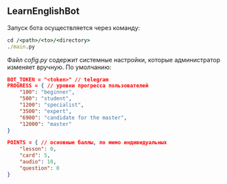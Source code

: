 ## LearnEnglishBot

Запуск бота осуществляется через команду:
```cmd
сd /<path>/<to>/<directory>
./main.py
```

Файл *cofig.py* содержит системные настройки, которые администратор изменяет вручную.
По умолчанию:

```json
BOT_TOKEN = "<token>" // telegram
PROGRESS = { // уровни прогресса пользователей
    "100": "beginner",
    "500": "student",
    "1200": "specialist",
    "3500": "expert",
    "6900": "candidate for the master",
    "12000": "master"
}

POINTS = { // основные баллы, по мимо индивидуальных
    "lesson": 0,
    "card": 5,
    "audio": 10,
    "question": 0
}

```